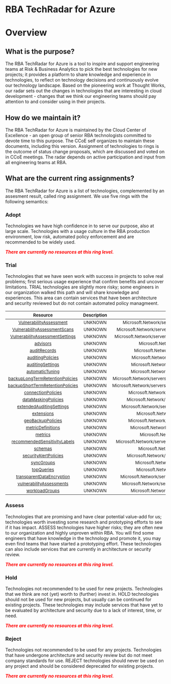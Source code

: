 
RBA TechRadar for Azure
=======================

# Overview

## What is the purpose?


The RBA TechRadar for Azure is a tool to inspire and support engineering teams at Risk & Business Analytics to pick the best technologies for new projects; it provides a platform to share knowledge and experience in technologies, to reflect on technology decisions and continuously evolve our technology landscape.  Based on the pioneering work at Thought Works, our radar sets out the changes in technologies that are interesting in cloud development - changes that we think our engineering teams should pay attention to and consider using in their projects.
## How do we maintain it?


The RBA TechRadar for Azure is maintained by the Cloud Center of Excellence - an open group of senior RBA technologists committed to devote time to this purpose.  The CCoE self organizes to maintain these documents, including this version.  Assignment of technologies to rings is the outcome of status change proposals, which are discussed and voted on in CCoE meetings.  The radar depends on active participation and input from all engineering teams at RBA.
## What are the current ring assignments?


The RBA TechRadar for Azure is a list of technologies, complemented by an assesment result, called ring assignment.  We use five rings with the following semantics:
### Adopt


Technologies we have high confidence in to serve our purpose, also at large scale.  Technologies with a usage culture in the RBA production environment, low risk, automated policy enforcement and are recommended to be widely used.  
  
***<font color="red"> There are currently no resources at this ring level. </font>***
### Trial


Technologies that we have seen work with success in projects to solve real problems;  first serious usage experience that confirm benefits and uncover limitations.  TRIAL technologies are slightly more risky; some engineers in our organization walked this path and will share knowledge and experiences.  This area can contain services that have been architecture and security reviewed but do not contain automated policy managmeent.  

|<sub>Resource</sub>|<sub>Description</sub>|<sub>Path</sub>|<sub>Status</sub>|
| :---: | :---: | :---: | :---: |
|<sub>[VulnerabilityAssessment](https://github.com/openrba/python-azure-techradar/tree/master/Microsoft.Network/servers/databases/VulnerabilityAssessment)</sub>|<sub>UNKNOWN</sub>|<sub>Microsoft.Network/servers/databases/VulnerabilityAssessment</sub>|<sub>TRIAL</sub>|
|<sub>[VulnerabilityAssessmentScans](https://github.com/openrba/python-azure-techradar/tree/master/Microsoft.Network/servers/databases/VulnerabilityAssessmentScans)</sub>|<sub>UNKNOWN</sub>|<sub>Microsoft.Network/servers/databases/VulnerabilityAssessmentScans</sub>|<sub>TRIAL</sub>|
|<sub>[VulnerabilityAssessmentSettings](https://github.com/openrba/python-azure-techradar/tree/master/Microsoft.Network/servers/databases/VulnerabilityAssessmentSettings)</sub>|<sub>UNKNOWN</sub>|<sub>Microsoft.Network/servers/databases/VulnerabilityAssessmentSettings</sub>|<sub>TRIAL</sub>|
|<sub>[advisors](https://github.com/openrba/python-azure-techradar/tree/master/Microsoft.Network/servers/databases/advisors)</sub>|<sub>UNKNOWN</sub>|<sub>Microsoft.Network/servers/databases/advisors</sub>|<sub>TRIAL</sub>|
|<sub>[auditRecords](https://github.com/openrba/python-azure-techradar/tree/master/Microsoft.Network/servers/databases/auditRecords)</sub>|<sub>UNKNOWN</sub>|<sub>Microsoft.Network/servers/databases/auditRecords</sub>|<sub>TRIAL</sub>|
|<sub>[auditingPolicies](https://github.com/openrba/python-azure-techradar/tree/master/Microsoft.Network/servers/databases/auditingPolicies)</sub>|<sub>UNKNOWN</sub>|<sub>Microsoft.Network/servers/databases/auditingPolicies</sub>|<sub>TRIAL</sub>|
|<sub>[auditingSettings](https://github.com/openrba/python-azure-techradar/tree/master/Microsoft.Network/servers/databases/auditingSettings)</sub>|<sub>UNKNOWN</sub>|<sub>Microsoft.Network/servers/databases/auditingSettings</sub>|<sub>TRIAL</sub>|
|<sub>[automaticTuning](https://github.com/openrba/python-azure-techradar/tree/master/Microsoft.Network/servers/databases/automaticTuning)</sub>|<sub>UNKNOWN</sub>|<sub>Microsoft.Network/servers/databases/automaticTuning</sub>|<sub>TRIAL</sub>|
|<sub>[backupLongTermRetentionPolicies](https://github.com/openrba/python-azure-techradar/tree/master/Microsoft.Network/servers/databases/backupLongTermRetentionPolicies)</sub>|<sub>UNKNOWN</sub>|<sub>Microsoft.Network/servers/databases/backupLongTermRetentionPolicies</sub>|<sub>TRIAL</sub>|
|<sub>[backupShortTermRetentionPolicies](https://github.com/openrba/python-azure-techradar/tree/master/Microsoft.Network/servers/databases/backupShortTermRetentionPolicies)</sub>|<sub>UNKNOWN</sub>|<sub>Microsoft.Network/servers/databases/backupShortTermRetentionPolicies</sub>|<sub>TRIAL</sub>|
|<sub>[connectionPolicies](https://github.com/openrba/python-azure-techradar/tree/master/Microsoft.Network/servers/databases/connectionPolicies)</sub>|<sub>UNKNOWN</sub>|<sub>Microsoft.Network/servers/databases/connectionPolicies</sub>|<sub>TRIAL</sub>|
|<sub>[dataMaskingPolicies](https://github.com/openrba/python-azure-techradar/tree/master/Microsoft.Network/servers/databases/dataMaskingPolicies)</sub>|<sub>UNKNOWN</sub>|<sub>Microsoft.Network/servers/databases/dataMaskingPolicies</sub>|<sub>TRIAL</sub>|
|<sub>[extendedAuditingSettings](https://github.com/openrba/python-azure-techradar/tree/master/Microsoft.Network/servers/databases/extendedAuditingSettings)</sub>|<sub>UNKNOWN</sub>|<sub>Microsoft.Network/servers/databases/extendedAuditingSettings</sub>|<sub>TRIAL</sub>|
|<sub>[extensions](https://github.com/openrba/python-azure-techradar/tree/master/Microsoft.Network/servers/databases/extensions)</sub>|<sub>UNKNOWN</sub>|<sub>Microsoft.Network/servers/databases/extensions</sub>|<sub>TRIAL</sub>|
|<sub>[geoBackupPolicies](https://github.com/openrba/python-azure-techradar/tree/master/Microsoft.Network/servers/databases/geoBackupPolicies)</sub>|<sub>UNKNOWN</sub>|<sub>Microsoft.Network/servers/databases/geoBackupPolicies</sub>|<sub>TRIAL</sub>|
|<sub>[metricDefinitions](https://github.com/openrba/python-azure-techradar/tree/master/Microsoft.Network/servers/databases/metricDefinitions)</sub>|<sub>UNKNOWN</sub>|<sub>Microsoft.Network/servers/databases/metricDefinitions</sub>|<sub>TRIAL</sub>|
|<sub>[metrics](https://github.com/openrba/python-azure-techradar/tree/master/Microsoft.Network/servers/databases/metrics)</sub>|<sub>UNKNOWN</sub>|<sub>Microsoft.Network/servers/databases/metrics</sub>|<sub>TRIAL</sub>|
|<sub>[recommendedSensitivityLabels](https://github.com/openrba/python-azure-techradar/tree/master/Microsoft.Network/servers/databases/recommendedSensitivityLabels)</sub>|<sub>UNKNOWN</sub>|<sub>Microsoft.Network/servers/databases/recommendedSensitivityLabels</sub>|<sub>TRIAL</sub>|
|<sub>[schemas](https://github.com/openrba/python-azure-techradar/tree/master/Microsoft.Network/servers/databases/schemas)</sub>|<sub>UNKNOWN</sub>|<sub>Microsoft.Network/servers/databases/schemas</sub>|<sub>TRIAL</sub>|
|<sub>[securityAlertPolicies](https://github.com/openrba/python-azure-techradar/tree/master/Microsoft.Network/servers/databases/securityAlertPolicies)</sub>|<sub>UNKNOWN</sub>|<sub>Microsoft.Network/servers/databases/securityAlertPolicies</sub>|<sub>TRIAL</sub>|
|<sub>[syncGroups](https://github.com/openrba/python-azure-techradar/tree/master/Microsoft.Network/servers/databases/syncGroups)</sub>|<sub>UNKNOWN</sub>|<sub>Microsoft.Network/servers/databases/syncGroups</sub>|<sub>TRIAL</sub>|
|<sub>[topQueries](https://github.com/openrba/python-azure-techradar/tree/master/Microsoft.Network/servers/databases/topQueries)</sub>|<sub>UNKNOWN</sub>|<sub>Microsoft.Network/servers/databases/topQueries</sub>|<sub>TRIAL</sub>|
|<sub>[transparentDataEncryption](https://github.com/openrba/python-azure-techradar/tree/master/Microsoft.Network/servers/databases/transparentDataEncryption)</sub>|<sub>UNKNOWN</sub>|<sub>Microsoft.Network/servers/databases/transparentDataEncryption</sub>|<sub>TRIAL</sub>|
|<sub>[vulnerabilityAssessments](https://github.com/openrba/python-azure-techradar/tree/master/Microsoft.Network/servers/databases/vulnerabilityAssessments)</sub>|<sub>UNKNOWN</sub>|<sub>Microsoft.Network/servers/databases/vulnerabilityAssessments</sub>|<sub>TRIAL</sub>|
|<sub>[workloadGroups](https://github.com/openrba/python-azure-techradar/tree/master/Microsoft.Network/servers/databases/workloadGroups)</sub>|<sub>UNKNOWN</sub>|<sub>Microsoft.Network/servers/databases/workloadGroups</sub>|<sub>TRIAL</sub>|

### Assess


Technologies that are promising and have clear potential value-add for us; technologies worth investing some research and prototyping efforts to see if it has impact.  ASSESS technologies have higher risks;  they are often new to our organization and highly unproven within RBA.  You will find some engineers that have knowledge in the technology and promote it, you may even find teams that have started a prototyping effort.  These technologies can also include services that are currently in architecture or security review.  
  
***<font color="red"> There are currently no resources at this ring level. </font>***
### Hold


Technologies not recommended to be used for new projects. Technologies that we think are not (yet) worth to (further) invest in.  HOLD technologies should not be used for new projects, but usually can be continued for existing projects.  These technologies may include services that have yet to be evaluated by architecture and security due to a lack of interest, time, or need.  
  
***<font color="red"> There are currently no resources at this ring level. </font>***
### Reject


Technologies not recommended to be used for any projects. Technologies that have undergone architecture and security review but do not meet company standards for use.  REJECT technologies should never be used on any project and should be considered deprecated for existing projects.  
  
***<font color="red"> There are currently no resources at this ring level. </font>***